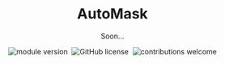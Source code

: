<h1 align='center'>AutoMask</h1>
<p align='center'>
    Soon...
</p>
<p align='center'>
<img src="https://img.shields.io/npm/v/automask.svg" alt="module version">&nbsp;
    <img src="https://img.shields.io/badge/license-MIT-blue.svg" alt="GitHub license">&nbsp;
    <img src="https://img.shields.io/badge/contributions-welcome-brightgreen.svg?style=flat" alt="contributions welcome">
</p>
